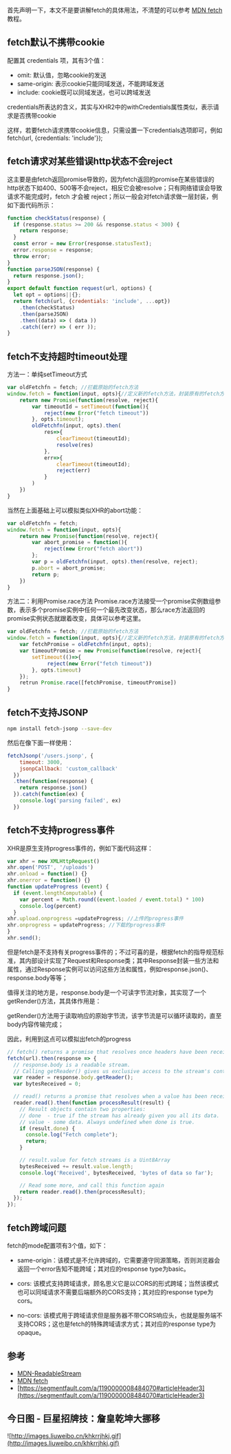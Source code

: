 首先声明一下，本文不是要讲解fetch的具体用法，不清楚的可以参考 [MDN fetch](https://developer.mozilla.org/zh-CN/docs/Web/API/WindowOrWorkerGlobalScope/fetch)教程。

## fetch默认不携带cookie
配置其 credentials 项，其有3个值：
- omit: 默认值，忽略cookie的发送
- same-origin: 表示cookie只能同域发送，不能跨域发送
- include: cookie既可以同域发送，也可以跨域发送

credentials所表达的含义，其实与XHR2中的withCredentials属性类似，表示请求是否携带cookie

这样，若要fetch请求携带cookie信息，只需设置一下credentials选项即可，例如fetch(url, {credentials: 'include'});

## fetch请求对某些错误http状态不会reject

这主要是由fetch返回promise导致的，因为fetch返回的promise在某些错误的http状态下如400、500等不会reject，相反它会被resolve；只有网络错误会导致请求不能完成时，fetch 才会被 reject；所以一般会对fetch请求做一层封装，例如下面代码所示：

```js
function checkStatus(response) {
  if (response.status >= 200 && response.status < 300) {
    return response;
  }
  const error = new Error(response.statusText);
  error.response = response;
  throw error;
}
function parseJSON(response) {
  return response.json();
}
export default function request(url, options) {
  let opt = options||{};
  return fetch(url, {credentials: 'include', ...opt})
    .then(checkStatus)
    .then(parseJSON)
    .then((data) => ( data ))
    .catch((err) => ( err ));
}
```

## fetch不支持超时timeout处理

方法一：单纯setTimeout方式
```js
var oldFetchfn = fetch; //拦截原始的fetch方法
window.fetch = function(input, opts){//定义新的fetch方法，封装原有的fetch方法
    return new Promise(function(resolve, reject){
        var timeoutId = setTimeout(function(){
            reject(new Error("fetch timeout"))
        }, opts.timeout);
        oldFetchfn(input, opts).then(
            res=>{
                clearTimeout(timeoutId);
                resolve(res)
            },
            err=>{
                clearTimeout(timeoutId);
                reject(err)
            }
        )
    })
}
```

当然在上面基础上可以模拟类似XHR的abort功能：

```js
var oldFetchfn = fetch;
window.fetch = function(input, opts){
    return new Promise(function(resolve, reject){
        var abort_promise = function(){
            reject(new Error("fetch abort"))
        };
        var p = oldFetchfn(input, opts).then(resolve, reject);
        p.abort = abort_promise;
        return p;
    })
}
```
方法二：利用Promise.race方法
Promise.race方法接受一个promise实例数组参数，表示多个promise实例中任何一个最先改变状态，那么race方法返回的promise实例状态就跟着改变，具体可以参考这里。

```js
var oldFetchfn = fetch; //拦截原始的fetch方法
window.fetch = function(input, opts){//定义新的fetch方法，封装原有的fetch方法
    var fetchPromise = oldFetchfn(input, opts);
    var timeoutPromise = new Promise(function(resolve, reject){
        setTimeout(()=>{
             reject(new Error("fetch timeout"))
        }, opts.timeout)
    });
    retrun Promise.race([fetchPromise, timeoutPromise])
}
```

## fetch不支持JSONP
```sh
npm install fetch-jsonp --save-dev
```
然后在像下面一样使用：

```js
fetchJsonp('/users.jsonp', {
    timeout: 3000,
    jsonpCallback: 'custom_callback'
  })
  .then(function(response) {
    return response.json()
  }).catch(function(ex) {
    console.log('parsing failed', ex)
  })
  ```

## fetch不支持progress事件

  XHR是原生支持progress事件的，例如下面代码这样：

```js
var xhr = new XMLHttpRequest()
xhr.open('POST', '/uploads')
xhr.onload = function() {}
xhr.onerror = function() {}
function updateProgress (event) {
  if (event.lengthComputable) {
    var percent = Math.round((event.loaded / event.total) * 100)
    console.log(percent)
  }
xhr.upload.onprogress =updateProgress; //上传的progress事件
xhr.onprogress = updateProgress; //下载的progress事件
}
xhr.send();
```

但是fetch是不支持有关progress事件的；不过可喜的是，根据fetch的指导规范标准，其内部设计实现了Request和Response类；其中Response封装一些方法和属性，通过Response实例可以访问这些方法和属性，例如response.json()、response.body等等；

值得关注的地方是，response.body是一个可读字节流对象，其实现了一个getRender()方法，其具体作用是：

getRender()方法用于读取响应的原始字节流，该字节流是可以循环读取的，直至body内容传输完成；

因此，利用到这点可以模拟出fetch的progress

```js
// fetch() returns a promise that resolves once headers have been received
fetch(url).then(response => {
  // response.body is a readable stream.
  // Calling getReader() gives us exclusive access to the stream's content
  var reader = response.body.getReader();
  var bytesReceived = 0;

  // read() returns a promise that resolves when a value has been received
  reader.read().then(function processResult(result) {
    // Result objects contain two properties:
    // done  - true if the stream has already given you all its data.
    // value - some data. Always undefined when done is true.
    if (result.done) {
      console.log("Fetch complete");
      return;
    }

    // result.value for fetch streams is a Uint8Array
    bytesReceived += result.value.length;
    console.log('Received', bytesReceived, 'bytes of data so far');

    // Read some more, and call this function again
    return reader.read().then(processResult);
  });
});
```


## fetch跨域问题

fetch的mode配置项有3个值，如下：

- same-origin：该模式是不允许跨域的，它需要遵守同源策略，否则浏览器会返回一个error告知不能跨域；其对应的response type为basic。

- cors: 该模式支持跨域请求，顾名思义它是以CORS的形式跨域；当然该模式也可以同域请求不需要后端额外的CORS支持；其对应的response type为cors。

- no-cors: 该模式用于跨域请求但是服务器不带CORS响应头，也就是服务端不支持CORS；这也是fetch的特殊跨域请求方式；其对应的response type为opaque。

## 参考

- [MDN-ReadableStream](https://developer.mozilla.org/zh-CN/docs/Web/API/ReadableStream)
- [MDN fetch](https://developer.mozilla.org/zh-CN/docs/Web/API/WindowOrWorkerGlobalScope/fetch)
- [https://segmentfault.com/a/1190000008484070#articleHeader3](https://segmentfault.com/a/1190000008484070#articleHeader3)

## 今日图 - 巨星招牌技：詹皇乾坤大挪移
![http://images.liuweibo.cn/khkrrjhkj.gif](http://images.liuweibo.cn/khkrrjhkj.gif)
